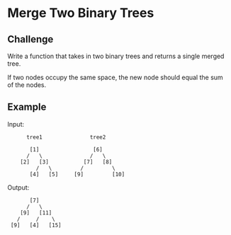 # Merge Two Binary Trees

## Challenge
Write a function that takes in two binary trees and returns a single merged tree.

If two nodes occupy the same space, the new node should equal the sum of the nodes.

## Example

Input:

          tree1               tree2
          
           [1]                 [6]
          /   \               /   \   
        [2]   [3]           [7]   [8]
             /   \         /         \
           [4]   [5]     [9]         [10]
     
Output:

           [7]
          /   \ 
        [9]   [11]
       /     /    \ 
     [9]   [4]   [15]
